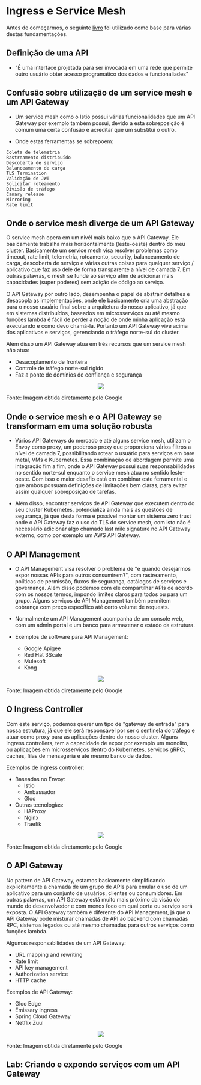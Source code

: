 # Ingress e Service Mesh

Antes de começarmos, o seguinte [livro](https://microservices.io/book) foi utilizado como base para várias destas fundamentações.

## Definição de uma API

- "É uma interface projetada para ser invocada em uma rede que permite outro usuário obter acesso programático dos dados e funcionaliades" 

## Confusão sobre utilização de um service mesh e um API Gateway

- Um service mesh como o Istio possui várias funcionalidades que um API Gateway por exemplo também possui, devido a esta sobreposição é comum uma certa confusão e acreditar que um substitui o outro.

- Onde estas ferramentas se sobrepoem:

```
Coleta de telemetria
Rastreamento distribuído
Descoberta de serviço
Balanceamento de carga
TLS Termination
Validação de JWT
Solicitar roteamento
Divisão de tráfego
Canary release
Mirroring
Rate limit
```

## Onde o service mesh diverge de um API Gateway

O service mesh opera em um nivél mais baixo que o API Gateway. Ele basicamente trabalha mais horizontalmente (leste-oeste) dentro do meu cluster. Basicamente um service mesh visa resolver problemas como timeout, rate limit, telemetria, roteamento, security, balanceamento de carga, descoberta de serviço e várias outras coisas para qualquer serviço / aplicativo que faz uso dele de forma transparente a nível de camada 7. Em outras palavras, o mesh se funde ao serviço afim de adicionar mais capacidades (super poderes) sem adição de código ao serviço.

O API Gateway por outro lado, desempenha o papel de abstrair detalhes e desacopla as implementações, onde ele basicamente cria uma abstração para o nosso usuário final sobre a arquitetura do nosso aplicativo, já que em sistemas distribuídos, baseados em microsserviços ou até mesmo funções lambda é fácil de perder a noção de onde minha aplicação está executando e como devo chamá-la. Portanto um API Gateway vive acima dos aplicativos e serviços, gerenciando o tráfego norte-sul do cluster.

Além disso um API Gateway atua em três recursos que um service mesh não atua:

- Desacoplamento de fronteira
- Controle de tráfego norte-sul rígido
- Faz a ponte de domínios de confiança e segurança

<p align="center">
  <img src="https://media1-production-mightynetworks.imgix.net/asset/24216529/Gateway_vs_Service_Mesh.png"/>
</p>

Fonte: Imagem obtida diretamente pelo Google

## Onde o service mesh e o API Gateway se transformam em uma solução robusta

- Vários API Gateways do mercado e até alguns service mesh, utilizam o Envoy como proxy, um poderoso proxy que proporciona vários filtros a nível de camada 7, possibilitando rotear o usuário para serviços em bare metal, VMs e Kubernetes. Essa combinação de abordagem permite uma integração fim a fim, onde o API Gateway possui suas responsabilidades no sentido norte-sul enquanto o service mesh atua no sentido leste-oeste. Com isso o maior desafio está em combinar este ferramental e que ambos possuam definições de limitações bem claras, para evitar assim qualquer sobreposição de tarefas.

- Além disso, encontrar serviços de API Gateway que executem dentro do seu cluster Kubernetes, potencializa ainda mais as questões de segurança, já que desta forma é possível montar um sistema zero trust onde o API Gateway faz o uso do TLS do service mesh, com isto não é necessário adicionar algo chamado last mile signature no API Gateway externo, como por exemplo um AWS API Gateway.

## O API Management

- O API Management visa resolver o problema de "e quando desejarmos expor nossas APIs para outros consumirem?", com rastreamento, políticas de permissão, fluxos de segurança, catálogos de serviços e governança. Além disso podemos com ele compartilhar APIs de acordo com os nossos termos, impondo limites claros para todos ou para um grupo. Alguns serviços de API Management também permitem cobrança com preço específico até certo volume de requests.

- Normalmente um API Management acompanha de um console web, com um admin portal e um banco para armazenar o estado da estrutura.

- Exemplos de software para API Management:

  - Google Apigee
  - Red Hat 3Scale
  - Mulesoft
  - Kong

<p align="center">
  <img src="https://blog.christianposta.com/images/identity-crisis/api-management-sketch.png"/>
</p>

Fonte: Imagem obtida diretamente pelo Google

## O Ingress Controller

Com este serviço, podemos querer um tipo de "gateway de entrada" para nossa estrutura, já que ele será responsável por ser o sentinela do tráfego e atuar como proxy para as aplicações dentro do nosso cluster. Alguns ingress controllers, tem a capacidade de expor por exemplo um monolito, ou aplicações em microsserviços dentro do Kubernetes, serviços gRPC, caches, filas de mensageria e até mesmo banco de dados.

Exemplos de ingress controller:

- Baseadas no Envoy:
  - Istio
  - Ambassador
  - Gloo
- Outras tecnologias:
  - HAProxy
  - Nginx
  - Traefik

<p align="center">
  <img src="https://blog.christianposta.com/images/identity-crisis/cluster-ingress-sketch.png"/>
</p>

Fonte: Imagem obtida diretamente pelo Google

## O API Gateway

No pattern de API Gateway, estamos basicamente simplificando explicitamente a chamada de um grupo de APIs para emular o uso de um aplicativo para um conjunto de usuários, clientes ou consumidores. Em outras palavras, um API Gateway está muito mais próximo da visão do mundo do desenvolvedor e com menos foco em qual porta ou serviço será exposta. O API Gateway também é diferente do API Management, já que o API Gateway pode misturar chamadas de API ao backend com chamadas RPC, sistemas legados ou até mesmo chamadas para outros serviços como funções lambda.

Algumas responsabilidades de um API Gateway:

- URL mapping and rewriting
- Rate limit
- API key management
- Authorization service
- HTTP cache

Exemplos de API Gateway:

  - Gloo Edge
  - Emissary Ingress
  - Spring Cloud Gateway
  - Netflix Zuul

<p align="center">
  <img src="https://blog.christianposta.com/images/identity-crisis/api-gateway-pattern.png"/>
</p>

Fonte: Imagem obtida diretamente pelo Google

## Lab: Criando e expondo serviços com um API Gateway
